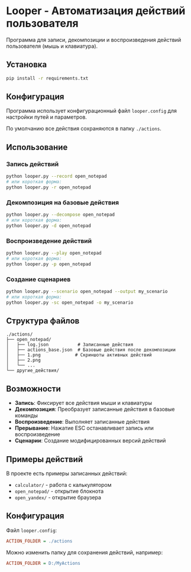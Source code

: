 # Looper - Автоматизация действий пользователя

Программа для записи, декомпозиции и воспроизведения действий пользователя (мышь и клавиатура).

## Установка

```bash
pip install -r requirements.txt
```

## Конфигурация

Программа использует конфигурационный файл `looper.config` для настройки путей и параметров.

По умолчанию все действия сохраняются в папку `./actions`.

## Использование

### Запись действий
```bash
python looper.py --record open_notepad
# или короткая форма:
python looper.py -r open_notepad
```

### Декомпозиция на базовые действия
```bash
python looper.py --decompose open_notepad
# или короткая форма:
python looper.py -d open_notepad
```

### Воспроизведение действий
```bash
python looper.py --play open_notepad
# или короткая форма:
python looper.py -p open_notepad
```

### Создание сценариев
```bash
python looper.py --scenario open_notepad --output my_scenario
# или короткая форма:
python looper.py -sc open_notepad -o my_scenario
```

## Структура файлов

```
./actions/
├── open_notepad/
│   ├── log.json           # Записанные действия
│   ├── actions_base.json  # Базовые действия после декомпозиции
│   ├── 1.png             # Скриншоты активных действий
│   ├── 2.png
│   └── ...
└── другие_действия/
```

## Возможности

- **Запись**: Фиксирует все действия мыши и клавиатуры
- **Декомпозиция**: Преобразует записанные действия в базовые команды
- **Воспроизведение**: Выполняет записанные действия
- **Прерывание**: Нажатие ESC останавливает запись или воспроизведение
- **Сценарии**: Создание модифицированных версий действий

## Примеры действий

В проекте есть примеры записанных действий:
- `calculator/` - работа с калькулятором
- `open_notepad/` - открытие блокнота
- `open_yandex/` - открытие браузера

## Конфигурация

Файл `looper.config`:
```ini
ACTION_FOLDER = ./actions
```

Можно изменить папку для сохранения действий, например:
```ini
ACTION_FOLDER = D:/MyActions
```

